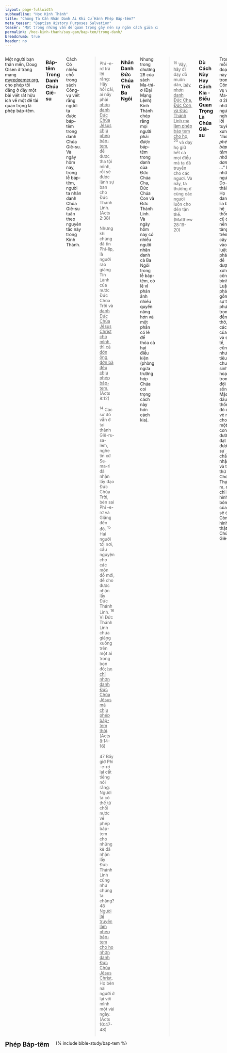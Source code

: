 ```yaml
---
layout: page-fullwidth
subheadline: "Học Kinh Thánh"
title: "Chúng Ta Cần Nhân Danh Ai Khi Cử Hành Phép Báp-têm?"
meta_teaser: "Baptism History Purposes Salvation"
teaser: "Một trong những vấn đề quan trọng gây nên sự ngăn cách giữa các Cơ-đốc Nhân -đến nỗi tạo nên những hệ phái- được đặt nền tảng trên việc danh ai phải được nhắc đến khi cử hành lễ báp-têm (\"Nhân danh ... tôi làm phép báp-têm cho ...\"). Có vài nơi trong sách Công Vụ nói đến sự làm phép \"báp-têm trong danh Chúa Giê-su,\" nhưng trong sách Ma-thi-ơ chúng ta được dạy \"báp-têm trong danh Đức Chúa Cha, Con và Thánh Linh.\" Nhưng điều đáng chú ý về danh ai được nhắc đến có thể được hiểu rõ ràng hơn qua cái nhìn của một người Do-thái."
permalink: /hoc-kinh-thanh/suy-gam/bap-tem/trong-danh/
breadcrumb: true
header: no
---
```

<!--more-->
<div class="row">
<div class="medium-8 columns" markdown="1">

<p class="blockquote">Một người bạn thân mến, Doug Olsen ở trang mạng <a href="http://myredeemer.org">myredeemer.org</a>, cho phép tôi đăng ở đây một bài viết rất hữu ích về một đề tài quan trọng là phép báp-têm.</p>

### Báp-têm Trong Danh Chúa Giê-su
Cách 
Có nhiều chỗ trong sách Công-vụ viết rằng người ta được báp-têm trong danh Chúa Giê-su. Và ngày hôm nay, trong lễ báp-têm, người ta nhân danh Chúa Giê-su tuân theo nguyên tắc này trong Kinh Thánh.

> Phi -e-rơ trả lời rằng: Hãy hối cải, ai nấy phải <u>nhơn danh Ðức Chúa Jêsus chịu phép báp-tem</u>, để được tha tội mình, rồi sẽ được lãnh sự ban cho Ðức Thánh Linh. (Acts 2:38)
<br /><br />
Nhưng khi chúng đã tin Phi-líp, là người rao giảng Tin Lành của nước Ðức Chúa Trời và <u>danh Ðức Chúa Jêsus Christ cho mình, thì cả đờn ông, đờn bà đều chịu phép báp-tem.</u> (Acts 8:12)
<br /><br />
<sup>14</sup> Các sứ đồ vẫn ở tại thành Giê-ru-sa-lem, nghe tin xứ Sa-ma-ri đã nhận lấy đạo Ðức Chúa Trời, bèn sai Phi -e-rơ và Giăng đến đó. <sup>15</sup> Hai người tới nơi, cầu nguyện cho các môn đồ mới, để cho được nhận lấy Ðức Thánh Linh. <sup>16</sup> Vì Ðức Thánh Linh chưa giáng xuống trên một ai trong bọn đó; <u>họ chỉ nhơn danh Ðức Chúa Jêsus mà chịu phép báp-tem thôi</u>. (Acts 8:14-16)
<br /><br />
47 Bấy giờ Phi -e-rơ lại cất tiếng nói rằng: Người ta có thể từ chối nước về phép báp-tem cho những kẻ đã nhận lấy Ðức Thánh Linh cũng như chúng ta chăng? 48 <u>Người lại truyền làm phép báp-tem cho họ nhơn danh Ðức Chúa Jêsus Christ</u>. Họ bèn nài người ở lại với mình một vài ngày. (Acts 10:47-48)

### Nhân Danh Đức Chúa Trời Ba Ngôi

Nhưng trong chương 28 của sách Ma-thi-ơ (Đại Mạng Lệnh) Kinh Thánh chép rằng mọi người phải được báp-têm trong danh của Đức Chúa Cha, Đức Chúa Con và Đức Thánh Linh. Và ngày hôm nay có nhiều người nhân danh cả Ba Ngôi trong lễ báp-têm, có lẽ vì phản ảnh nhiều quyền năng hơn và một phần có lẽ để thỏa cả hai điều kiện (phòng ngừa trường hợp Chúa coi trọng cách này hơn cách kia).

> <sup>19</sup> Vậy, hãy đi dạy dỗ muôn dân, <u>hãy nhơn danh Ðức Cha, Ðức Con, và Ðức Thánh Linh mà làm phép báp tem cho họ</u>, <sup>20</sup> và dạy họ giữ hết cả mọi điều mà ta đã truyền cho các ngươi. Và nầy, ta thường ở cùng các ngươi luôn cho đến tận thế. (Matthew 28:19-20)

### Dù Cách Này Hay Cách Kia - Điều Quan Trọng Là Chúa Giê-su

Trong mỗi đoạn này -trong Công-vụ và Ma-thi-ơ 28- những người nghe lời tuyên xưng <em>"làm phép báp-têm nhân danh ..."</em> là những người Do-thái. Họ đang lìa bỏ hệ thống cũ đặt nền tảng trên sự cậy vào luật pháp để được xưng công bình. Luật pháp gồm có sự thờ phượng trong đền thờ, các của lễ và sinh tế, cũng như tiêu chuẩn sinh hoạt trong đời sống. Mặc dầu hệ thống đó có vẻ như cho họ một con đường đạt được sự chấp nhận và tha thứ của Chúa. Thực ra, đó chỉ là hình bóng của sự sẽ đến. Còn hình thật là Chúa Giê-su.

Dầu những người Do-thái này chỉ tuyên xưng một danh Chúa Giê-su hay như một trong Ba Ngôi Đức Chúa gtrời, không thành vấn đề. Bởi sự được báp-têm trong danh "Chúa Giê-su", họ xưng nhận (đồng ý) rằng Chúa-Giê-su là Đấng Mê-si -đồng một cương vị với Đức Chúa Cha -là Đức Chúa Trời trong hình dạng loài người. Làm như vậy, họ tuyên bố đây là lần cuối cùng họ giữ nghi lễ tẩy rửa, và công bố rằng họ sẽ từ bỏ sự rửa đặt nền tảng trên nỗ lực của xác thịt để thỏa những đòi hỏi của luật pháp và chấp nhận sự rửa toàn vẹn và tối hậu -một lần đủ cả.

<a href="{{ site.baseurl }}/hoc-kinh-thanh/suy-gam/bap-tem/ket-luan/">Bài kế: Kết Luận Về Ý Nghĩa Phép Báp-têm</a>

{% include bible-study/bible-study-footer %}
</div><!-- /.medium-8.columns -->
<div class="bible-index medium-4 columns">
<h2 style="margin: 0px">Phép Báp-têm</h2>
        {% include bible-study/bap-tem %}
</div><!-- /.medium-4.columns -->
</div><!-- /.row -->
